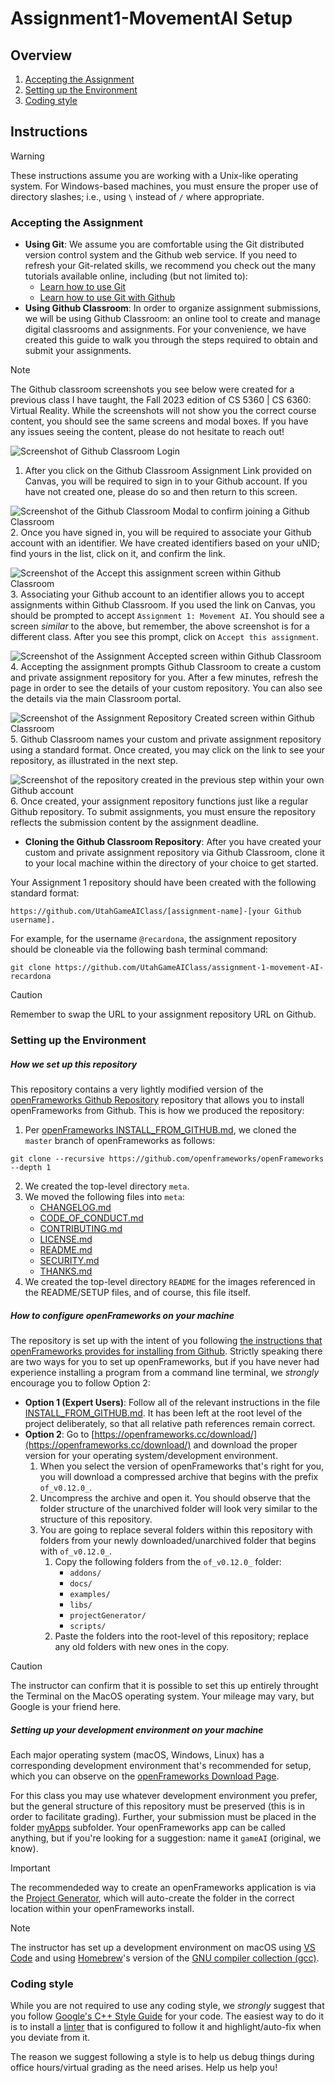 # Assignment1-MovementAI Setup

## Overview
1. [Accepting the Assignment](#Accepting-the-Assignment)
2. [Setting up the Environment](#Setting-up-the-Environment)
3. [Coding style](#coding-style)

## Instructions
> [!WARNING]
> These instructions assume you are working with a Unix-like operating system. For Windows-based machines, you must ensure the proper use of directory slashes; i.e., using `\` instead of `/` where appropriate.

### Accepting the Assignment

- **Using Git**: We assume you are comfortable using the Git distributed version control system and the Github web service. If you need to refresh your Git-related skills, we recommend you check out the many tutorials available online, including (but not limited to):
    - [Learn how to use Git](https://githowto.com)
    - [Learn how to use Git with Github](https://github.com/skills/introduction-to-github)
- **Using Github Classroom**: In order to organize assignment submissions, we will be using Github Classroom: an online tool to create and manage digital classrooms and assignments. For your convenience, we have created this guide to walk you through the steps required to obtain and submit your assignments.

> [!NOTE]
> The Github classroom screenshots you see below were created for a previous class I have taught, the Fall 2023 edition of CS 5360 | CS 6360: Virtual Reality. While the screenshots will not show you the correct course content, you should see the same screens and modal boxes. If you have any issues seeing the content, please do not hesitate to reach out!

![Screenshot of Github Classroom Login](/README/githubclassroom.png)
1. After you click on the Github Classroom Assignment Link provided on Canvas, you will be required to sign in to your Github account. If you have not created one, please do so and then return to this screen.

![Screenshot of the Github Classroom Modal to confirm joining a Github Classroom](/README/jointheclassroom.png)
2. Once you have signed in, you will be required to associate your Github account with an identifier. We have created identifiers based on your uNID; find yours in the list, click on it, and confirm the link.

![Screenshot of the Accept this assignment screen within Github Classroom](/README/acceptassignment.png)
3. Associating your Github account to an identifier allows you to accept assignments within Github Classroom. If you used the link on Canvas, you should be prompted to accept `Assignment 1: Movement AI`. You should see a screen *similar* to the above, but remember, the above screenshot is for a different class. After you see this prompt, click on `Accept this assignment`.

![Screenshot of the Assignment Accepted screen within Github Classroom](/README/assignmentaccepted.png)
4. Accepting the assignment prompts Github Classroom to create a custom and private assignment repository for you. After a few minutes, refresh the page in order to see the details of your custom repository. You can also see the details via the main Classroom portal.

![Screenshot of the Assignment Repository Created screen within Github Classroom](/README/assignmentrepocreated.png)
5. Github Classroom names your custom and private assignment repository using a standard format. Once created, you may click on the link to see your repository, as illustrated in the next step.

![Screenshot of the repository created in the previous step within your own Github account](/README/assignmentrepo.png)
6. Once created, your assignment repository functions just like a regular Github repository. To submit assignments, you must ensure the repository reflects the submission content by the assignment deadline.

- **Cloning the Github Classroom Repository**: After you have created your custom and private assignment repository via Github Classroom, clone it to your local machine within the directory of your choice to get started.

Your Assignment 1 repository should have been created with the following standard format: 
```
https://github.com/UtahGameAIClass/[assignment-name]-[your Github username]. 
```
For example, for the username `@recardona`, the assignment repository should be cloneable via the following bash terminal command:
```git
git clone https://github.com/UtahGameAIClass/assignment-1-movement-AI-recardona
```

> [!CAUTION]
> Remember to swap the URL to your assignment repository URL on Github.

### Setting up the Environment

##### How we set up this repository
This repository contains a very lightly modified version of the [openFrameworks Github Repository](https://github.com/openframeworks/openFrameworks) repository that allows you to install openFrameworks from Github. This is how we produced the repository:
1. Per [openFrameworks INSTALL_FROM_GITHUB.md](https://github.com/openframeworks/openFrameworks/blob/master/INSTALL_FROM_GITHUB.md), we cloned the `master` branch of openFrameworks as follows:
```git
git clone --recursive https://github.com/openframeworks/openFrameworks --depth 1
```
2. We created the top-level directory `meta`.
3. We moved the following files into `meta`:
    - [CHANGELOG.md](meta/CHANGELOG.md) 
    - [CODE_OF_CONDUCT.md](meta/CODE_OF_CONDUCT.md) 
    - [CONTRIBUTING.md](meta/CONTRIBUTING.md) 
    - [LICENSE.md](meta/LICENSE.md) 
    - [README.md](meta/README.md) 
    - [SECURITY.md](meta/SECURITY.md) 
    - [THANKS.md](meta/THANKS.md)
4. We created the top-level directory `README` for the images referenced in the README/SETUP files, and of course, this file itself.

##### How to configure openFrameworks on your machine
The repository is set up with the intent of you following [the instructions that openFrameworks provides for installing from Github](https://github.com/openframeworks/openFrameworks/blob/master/INSTALL_FROM_GITHUB.md). Strictly speaking there are two ways for you to set up openFrameworks, but if you have never had experience installing a program from a command line terminal, we *strongly* encourage you to follow Option 2:
- **Option 1 (Expert Users)**: Follow all of the relevant instructions in the file [INSTALL_FROM_GITHUB.md](./INSTALL_FROM_GITHUB.md). It has been left at the root level of the project deliberately, so that all relative path references remain correct.
- **Option 2**: Go to [https://openframeworks.cc/download/](https://openframeworks.cc/download/) and download the proper version for your operating system/development environment.
    1. When you select the version of openFrameworks that's right for you, you will download a compressed archive that begins with the prefix `of_v0.12.0_`.
    2. Uncompress the archive and open it. You should observe that the folder structure of the unarchived folder will look very similar to the structure of this repository. 
    3. You are going to replace several folders within this repository with folders from your newly downloaded/unarchived folder that begins with `of_v0.12.0_`.
        1. Copy the following folders from the `of_v0.12.0_` folder:
            - `addons/`
            - `docs/`
            - `examples/`
            - `libs/`
            - `projectGenerator/`
            - `scripts/`
        2. Paste the folders into the root-level of this repository; replace any old folders with new ones in the copy.

> [!CAUTION]
> The instructor can confirm that it is possible to set this up entirely throught the Terminal on the MacOS operating system. Your mileage may vary, but Google is your friend here.

##### Setting up your development environment on your machine
Each major operating system (macOS, Windows, Linux) has a corresponding development environment that's recommended for setup, which you can observe on the [openFrameworks Download Page](https://openframeworks.cc/download/). 

For this class you may use whatever development environment you prefer, but the general structure of this repository must be preserved (this is in order to facilitate grading). Further, your submission must be placed in the folder [myApps](./apps/myApps/) subfolder. Your openFrameworks app can be called anything, but if you're looking for a suggestion: name it `gameAI` (original, we know).

> [!IMPORTANT]
> The recommendeded way to create an openFrameworks application is via the [Project Generator](https://openframeworks.cc/learning/01_basics/create_a_new_project/), which will auto-create the folder in the correct location within your openFrameworks install.

> [!NOTE]
> The instructor has set up a development environment on macOS using [VS Code](https://openframeworks.cc/setup/vscode/) and using [Homebrew](https://brew.sh)'s version of the [GNU compiler collection (gcc)](https://formulae.brew.sh/formula/gcc).  

### Coding style 
While you are not required to use any coding style, we *strongly* suggest that you follow [Google's C++ Style Guide](https://google.github.io/styleguide/cppguide.html) for your code. The easiest way to do it is to install a [linter](https://en.wikipedia.org/wiki/Lint_(software)) that is configured to follow it and highlight/auto-fix when you deviate from it.

The reason we suggest following a style is to help us debug things during office hours/virtual grading as the need arises. Help us help you!
